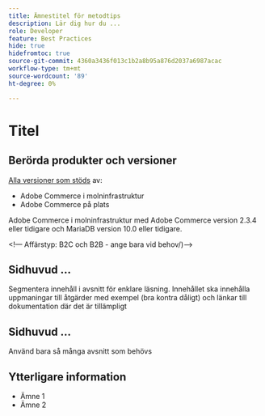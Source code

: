 ```yaml
---
title: Ämnestitel för metodtips
description: Lär dig hur du ...
role: Developer
feature: Best Practices
hide: true
hidefromtoc: true
source-git-commit: 4360a3436f013c1b2a8b95a876d2037a6987acac
workflow-type: tm+mt
source-wordcount: '89'
ht-degree: 0%

---
```



<!-- Template Instructions: 

When you create a new best practices topic from this template, remove the hide metadata tags. These values hide this template from the TOC and search indexing.

Metadata values configured in ExL:
Available roles: https://git.corp.adobe.com/AdobeDocs/exl-config/blob/master/metadata-values/role.yml

Available features: https://git.corp.adobe.com/AdobeDocs/exl-config/blob/master/metadata-values/feature.yml  -->

# Titel

<!--Template instruction:  Add one or two sentences to summarize the overall contents of this best practice topic-->

## Berörda produkter och versioner

<!-- Template comment: When we have the ability to tag content by versions, we might be able to remove this explicit header in favor of using tags for versions and editions.-->

<!--Template instruction: Add details for the product and versions where the best practice info is relevant. Below are two examples, adjust and delete unneeded info per best practice requirements. If info applies specifically to B2B or B2C, include that information -->

<!-- Example 1: -->

[Alla versioner som stöds](../../../release/versions.md) av:

- Adobe Commerce i molninfrastruktur
- Adobe Commerce på plats

<!-- Example 2: -->

Adobe Commerce i molninfrastruktur med Adobe Commerce version 2.3.4 eller tidigare och MariaDB version 10.0 eller tidigare.

&lt;!— Affärstyp: B2C och B2B - ange bara vid behov/)—>

## Sidhuvud ...

Segmentera innehåll i avsnitt för enklare läsning. Innehållet ska innehålla uppmaningar till åtgärder med exempel (bra kontra dåligt) och länkar till dokumentation där det är tillämpligt

## Sidhuvud ...

Använd bara så många avsnitt som behövs

## Ytterligare information

<!-- If applicable, add links to additional, more detailed documentation that provides more context about this best practices content.-->

- Ämne 1
- Ämne 2

<!-- Template instruction:  Remove all template comments and instructions from the best practices article before committing your changes. -->
